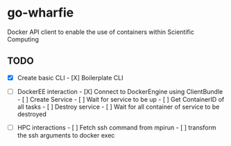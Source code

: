 # go-wharfie
Docker API client to enable the use of containers within Scientific Computing


## TODO


- [X] Create basic CLI
        - [X] Boilerplate CLI
- [ ] DockerEE interaction
        - [X] Connect to DockerEngine using ClientBundle
        - [ ] Create Service
        - [ ] Wait for service to be up
        - [ ] Get ContainerID of all tasks
        - [ ] Destroy service
        - [ ] Wait for all container of service to be destroyed
- [ ] HPC interactions
        - [ ] Fetch ssh command from mpirun
        - [ ] transform the ssh arguments to docker exec

